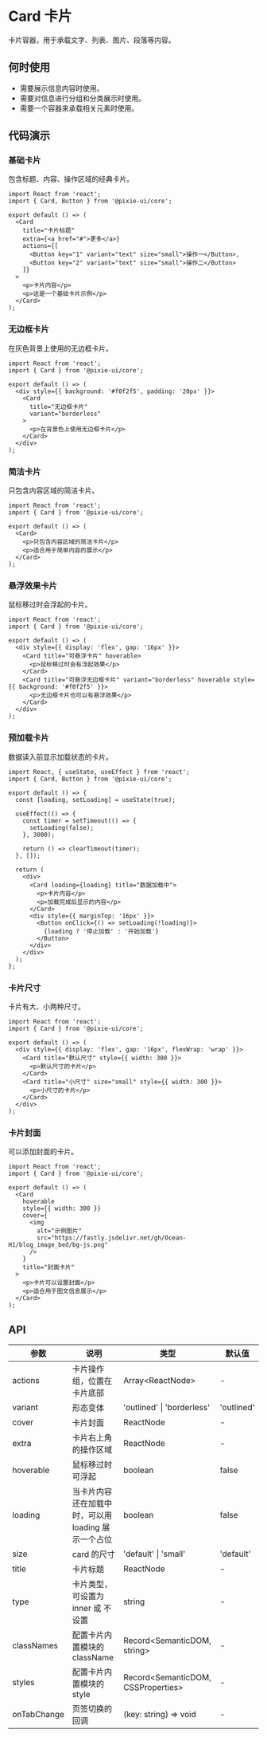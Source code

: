 # Card 卡片

卡片容器，用于承载文字、列表、图片、段落等内容。

## 何时使用

- 需要展示信息内容时使用。
- 需要对信息进行分组和分类展示时使用。
- 需要一个容器来承载相关元素时使用。

## 代码演示

### 基础卡片

包含标题、内容、操作区域的经典卡片。

```tsx
import React from 'react';
import { Card, Button } from '@pixie-ui/core';

export default () => (
  <Card 
    title="卡片标题" 
    extra={<a href="#">更多</a>}
    actions={[
      <Button key="1" variant="text" size="small">操作一</Button>,
      <Button key="2" variant="text" size="small">操作二</Button>
    ]}
  >
    <p>卡片内容</p>
    <p>这是一个基础卡片示例</p>
  </Card>
);
```

### 无边框卡片

在灰色背景上使用的无边框卡片。

```tsx
import React from 'react';
import { Card } from '@pixie-ui/core';

export default () => (
  <div style={{ background: '#f0f2f5', padding: '20px' }}>
    <Card 
      title="无边框卡片" 
      variant="borderless"
    >
      <p>在背景色上使用无边框卡片</p>
    </Card>
  </div>
);
```

### 简洁卡片

只包含内容区域的简洁卡片。

```tsx
import React from 'react';
import { Card } from '@pixie-ui/core';

export default () => (
  <Card>
    <p>只包含内容区域的简洁卡片</p>
    <p>适合用于简单内容的展示</p>
  </Card>
);
```

### 悬浮效果卡片

鼠标移过时会浮起的卡片。

```tsx
import React from 'react';
import { Card } from '@pixie-ui/core';

export default () => (
  <div style={{ display: 'flex', gap: '16px' }}>
    <Card title="可悬浮卡片" hoverable>
      <p>鼠标移过时会有浮起效果</p>
    </Card>
    <Card title="可悬浮无边框卡片" variant="borderless" hoverable style={{ background: '#f0f2f5' }}>
      <p>无边框卡片也可以有悬浮效果</p>
    </Card>
  </div>
);
```

### 预加载卡片

数据读入前显示加载状态的卡片。

```tsx
import React, { useState, useEffect } from 'react';
import { Card, Button } from '@pixie-ui/core';

export default () => {
  const [loading, setLoading] = useState(true);
  
  useEffect(() => {
    const timer = setTimeout(() => {
      setLoading(false);
    }, 3000);
    
    return () => clearTimeout(timer);
  }, []);
  
  return (
    <div>
      <Card loading={loading} title="数据加载中">
        <p>卡片内容</p>
        <p>加载完成后显示的内容</p>
      </Card>
      <div style={{ marginTop: '16px' }}>
        <Button onClick={() => setLoading(!loading)}>
          {loading ? '停止加载' : '开始加载'}
        </Button>
      </div>
    </div>
  );
};
```

### 卡片尺寸

卡片有大、小两种尺寸。

```tsx
import React from 'react';
import { Card } from '@pixie-ui/core';

export default () => (
  <div style={{ display: 'flex', gap: '16px', flexWrap: 'wrap' }}>
    <Card title="默认尺寸" style={{ width: 300 }}>
      <p>默认尺寸的卡片</p>
    </Card>
    <Card title="小尺寸" size="small" style={{ width: 300 }}>
      <p>小尺寸的卡片</p>
    </Card>
  </div>
);
```

### 卡片封面

可以添加封面的卡片。

```tsx
import React from 'react';
import { Card } from '@pixie-ui/core';

export default () => (
  <Card
    hoverable
    style={{ width: 300 }}
    cover={
      <img
        alt="示例图片"
        src="https://fastly.jsdelivr.net/gh/Ocean-H1/blog_image_bed/bg-js.png"
      />
    }
    title="封面卡片"
  >
    <p>卡片可以设置封面</p>
    <p>适合用于图文信息展示</p>
  </Card>
);
```

## API

| 参数 | 说明 | 类型 | 默认值 |
| --- | --- | --- | --- |
| actions | 卡片操作组，位置在卡片底部 | Array\<ReactNode> | - |
| variant | 形态变体 | 'outlined' \| 'borderless' | 'outlined' |
| cover | 卡片封面 | ReactNode | - |
| extra | 卡片右上角的操作区域 | ReactNode | - |
| hoverable | 鼠标移过时可浮起 | boolean | false |
| loading | 当卡片内容还在加载中时，可以用 loading 展示一个占位 | boolean | false |
| size | card 的尺寸 | 'default' \| 'small' | 'default' |
| title | 卡片标题 | ReactNode | - |
| type | 卡片类型，可设置为 inner 或 不设置 | string | - |
| classNames | 配置卡片内置模块的 className | Record<SemanticDOM, string> | - |
| styles | 配置卡片内置模块的 style | Record<SemanticDOM, CSSProperties> | - |
| onTabChange | 页签切换的回调 | (key: string) => void | - | 